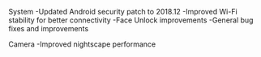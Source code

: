 System
-Updated Android security patch to 2018.12
-Improved Wi-Fi stability for better connectivity
-Face Unlock improvements
-General bug fixes and improvements

Camera
-Improved nightscape performance
